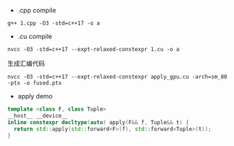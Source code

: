 
* .cpp compile
```
g++ 1.cpp -O3 -std=c++17 -o a
```

* .cu compile
```
nvcc -O3 -std=c++17 --expt-relaxed-constexpr 1.cu -o a
```

生成汇编代码
```
nvcc -O3 -std=c++17 --expt-relaxed-constexpr apply_gpu.cu -arch=sm_80 -ptx -o fused.ptx

```

* apply demo
```c++
template <class F, class Tuple>
__host__ __device__
inline constexpr decltype(auto) apply(F&& f, Tuple&& t) {
  return std::apply(std::forward<F>(f), std::forward<Tuple>(t));
}
```